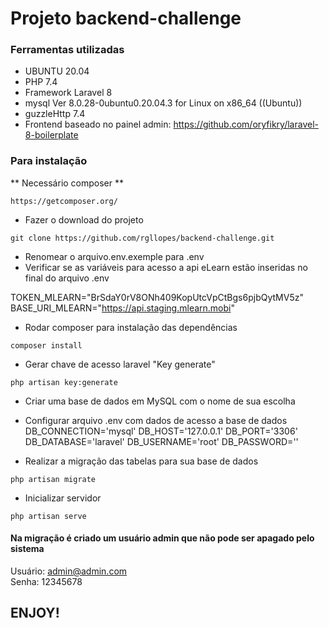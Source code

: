 # Projeto backend-challenge

### Ferramentas utilizadas

- UBUNTU 20.04
- PHP 7.4
- Framework Laravel 8
- mysql  Ver 8.0.28-0ubuntu0.20.04.3 for Linux on x86_64 ((Ubuntu))
- guzzleHttp 7.4
- Frontend baseado no painel admin: https://github.com/oryfikry/laravel-8-boilerplate

### Para instalação

** Necessário composer **
```
https://getcomposer.org/
```

* Fazer o download do projeto
```
git clone https://github.com/rgllopes/backend-challenge.git
```
* Renomear o arquivo.env.exemple para .env
* Verificar se as variáveis para acesso a api eLearn estão inseridas no final do arquivo .env

TOKEN_MLEARN="BrSdaY0rV8ONh409KopUtcVpCtBgs6pjbQytMV5z"
BASE_URI_MLEARN="https://api.staging.mlearn.mobi"

* Rodar composer para instalação das dependências
```
composer install
```

* Gerar chave de acesso laravel "Key generate"
```
php artisan key:generate
```

* Criar uma base de dados em MySQL com o nome de sua escolha

* Configurar arquivo .env com dados de acesso a base de dados
DB_CONNECTION='mysql'
DB_HOST='127.0.0.1'
DB_PORT='3306'
DB_DATABASE='laravel'
DB_USERNAME='root'
DB_PASSWORD=''

* Realizar a migração das tabelas para sua base de dados
```
php artisan migrate
```

* Inicializar servidor
```
php artisan serve
```

#### Na migração é criado um usuário admin que não pode ser apagado pelo sistema
Usuário: admin@admin.com </br>
Senha: 12345678

## ENJOY!